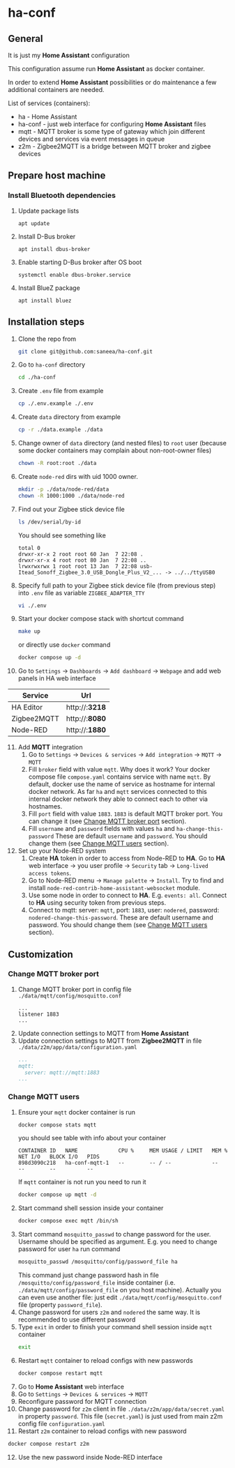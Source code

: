 # ha-conf

## General

It is just my **Home Assistant** configuration

This configuration assume run **Home Assistant** as docker container.

In order to extend **Home Assistant** possibilities or do maintenance a few additional containers are needed.

List of services (containers):
- ha - Home Assistant
- ha-conf - just web interface for configuring **Home Assistant** files
- mqtt - MQTT broker is some type of gateway which join different devices and services via event messages in queue
- z2m - Zigbee2MQTT is a bridge between MQTT broker and zigbee devices

## Prepare host machine

### Install Bluetooth dependencies
1. Update package lists
   ```shell
   apt update
   ```
2. Install D-Bus broker
   ```shell
   apt install dbus-broker
   ```
3. Enable starting D-Bus broker after OS boot
   ```shell
   systemctl enable dbus-broker.service
   ```
4. Install BlueZ package
   ```shell
   apt install bluez
   ```

## Installation steps

1. Clone the repo from
   ```sh
   git clone git@github.com:saneea/ha-conf.git
   ```
2. Go to `ha-conf` directory
   ```sh
   cd ./ha-conf
   ```
3. Create `.env` file from example
   ```sh
   cp ./.env.example ./.env
   ```
4. Create `data` directory from example
   ```sh
   cp -r ./data.example ./data
   ```
5. Change owner of `data` directory (and nested files) to `root` user
   (because some docker containers may complain about non-root-owner files)
   ```sh
   chown -R root:root ./data
   ```
6. Create `node-red` dirs with uid 1000 owner.
   ```sh
   mkdir -p ./data/node-red/data
   chown -R 1000:1000 ./data/node-red
   ```
7. Find out your Zigbee stick device file
   ```sh
   ls /dev/serial/by-id
   ```
   You should see something like
   ```
   total 0
   drwxr-xr-x 2 root root 60 Jan  7 22:08 .
   drwxr-xr-x 4 root root 80 Jan  7 22:08 ..
   lrwxrwxrwx 1 root root 13 Jan  7 22:08 usb-Itead_Sonoff_Zigbee_3.0_USB_Dongle_Plus_V2_... -> ../../ttyUSB0
   ```
8. Specify full path to your Zigbee stick device file (from previous step) into `.env` file as variable `ZIGBEE_ADAPTER_TTY`
   ```sh
   vi ./.env
   ```
9. Start your docker compose stack with shortcut command
   ```sh
   make up
   ```
   or directly use `docker` command
   ```sh
   docker compose up -d
   ```
10. Go to `Settings` -> `Dashboards` -> `Add dashboard` -> `Webpage` and add web panels in HA web interface

   | Service     | Url                       |
   |-------------|---------------------------|
   | HA Editor   | http://<ha-host>:**3218** |
   | Zigbee2MQTT | http://<ha-host>:**8080** |
   | Node-RED    | http://<ha-host>:**1880** |

11. Add **MQTT** integration
    1. Go to `Settings` -> `Devices & services` -> `Add integration` -> `MQTT` -> `MQTT`
    2. Fill `broker` field with value `mqtt`.
       Why does it work? Your docker compose file `compose.yaml` contains service with name `mqtt`. By default, docker use the name of service as hostname for internal docker network.
       As far `ha` and `mqtt` services connected to this internal docker network they able to connect each to other via hostnames.
    3. Fill `port` field with value `1883`.
       `1883` is default MQTT broker port.
       You can change it (see [Change MQTT broker port](#change-mqtt-broker-port) section).
    4. Fill `username` and `password` fields with values `ha` and `ha-change-this-password`
       These are default `username` and `password`. You should change them (see [Change MQTT users](#change-mqtt-users) section).
12. Set up your Node-RED system
    1. Create **HA** token in order to access from Node-RED to **HA**. Go to **HA** web interface -> you user profile -> `Security` tab -> `Long-lived access tokens`.
    2. Go to Node-RED menu -> `Manage palette` -> `Install`. Try to find and install `node-red-contrib-home-assistant-websocket` module.
    3. Use some node in order to connect to **HA**. E.g. `events: all`. Connect to **HA** using security token from previous steps.
    4. Connect to mqtt: server: `mqtt`, port: `1883`, user: `nodered`, password: `nodered-change-this-password`.
       These are default username and password. You should change them (see [Change MQTT users](#change-mqtt-users) section).

## Customization

### Change MQTT broker port

1. Change MQTT broker port in config file `./data/mqtt/config/mosquitto.conf`
   ```
   ...
   listener 1883
   ...
   ```
2. Update connection settings to MQTT from **Home Assistant**
3. Update connection settings to MQTT from **Zigbee2MQTT** in file `./data/z2m/app/data/configuration.yaml`
   ```yaml
   ...
   mqtt:
     server: mqtt://mqtt:1883
   ...
   ```

### Change MQTT users

1. Ensure your `mqtt` docker container is run
   ```sh
   docker compose stats mqtt
   ```
   you should see table with info about your container
   ```
   CONTAINER ID   NAME             CPU %     MEM USAGE / LIMIT   MEM %     NET I/O   BLOCK I/O   PIDS
   898d3090c218   ha-conf-mqtt-1   --        -- / --             --        --        --          --
   ```
   If `mqtt` container is not run you need to run it
   ```sh
   docker compose up mqtt -d
   ```
2. Start command shell session inside your container
   ```sh
   docker compose exec mqtt /bin/sh
   ```
3. Start command `mosquitto_passwd` to change password for the user. Username should be specified as argument.
   E.g. you need to change password for user `ha` run command
   ```sh
   mosquitto_passwd /mosquitto/config/password_file ha
   ```
   This command just change password hash in file `/mosquitto/config/password_file` inside container
   (i.e. `./data/mqtt/config/password_file` on you host machine). Actually you can even use another file: just edit `./data/mqtt/config/mosquitto.conf` file (property `password_file`).
4. Change password for users `z2m` and `nodered` the same way. It is recommended to use different password
5. Type `exit` in order to finish your command shell session inside `mqtt` container
   ```sh
   exit
   ```
6. Restart `mqtt` container to reload configs with new passwords
   ```sh
   docker compose restart mqtt
   ```
7. Go to **Home Assistant** web interface
8. Go to `Settings` -> `Devices & services` -> `MQTT`
9. Reconfigure password for MQTT connection
10. Change password for `z2m` client in file `./data/z2m/app/data/secret.yaml` in property `password`. This file (`secret.yaml`) is just used from main z2m config file `configuration.yaml`
11. Restart `z2m` container to reload configs with new password
   ```sh
   docker compose restart z2m
   ```
12. Use the new password inside Node-RED interface
